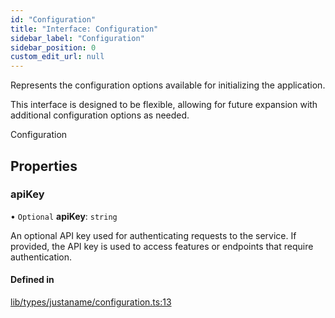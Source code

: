 ```yaml
---
id: "Configuration"
title: "Interface: Configuration"
sidebar_label: "Configuration"
sidebar_position: 0
custom_edit_url: null
---
```


Represents the configuration options available for initializing the application.

This interface is designed to be flexible, allowing for future expansion with additional
configuration options as needed.

 Configuration

## Properties

### apiKey

• `Optional` **apiKey**: `string`

An optional API key used for authenticating requests
                              to the service. If provided, the API key is used to
                              access features or endpoints that require authentication.

#### Defined in

[lib/types/justaname/configuration.ts:13](https://github.com/JustaName-id/JustaName-sdk/blob/610ce53/packages/@justaname.id/sdk/src/lib/types/justaname/configuration.ts#L13)
